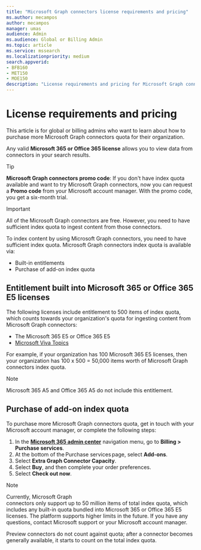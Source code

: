 ```yaml
---
title: "Microsoft Graph connectors license requirements and pricing"
ms.author: mecampos
author: mecampos
manager: umas
audience: Admin
ms.audience: Global or Billing Admin
ms.topic: article
ms.service: mssearch
ms.localizationpriority: medium
search.appverid:
- BFB160
- MET150
- MOE150
description: "License requirements and pricing for Microsoft Graph connectors for Microsoft Search."
---
```

<!---Previous ms.author: rusamai --->

# License requirements and pricing

This article is for global or billing admins who want to learn about how to purchase more Microsoft Graph connectors quota for their organization.

Any valid **Microsoft 365 or Office 365 license** allows you to view data from connectors in your search results.

> [!TIP]
> **Microsoft Graph connectors promo code**:
> If you don't have index quota available and want to try Microsoft Graph connectors, now you can request a **Promo code** from your Microsoft account manager. With the promo code, you get a six-month trial.

>[!IMPORTANT]
>All of the Microsoft Graph connectors are free. However, you need to have sufficient index quota to ingest content from those connectors.

To index content by using Microsoft Graph connectors, you need to have sufficient index quota. Microsoft Graph connectors index quota is available via:

- Built-in entitlements
- Purchase of add-on index quota

## Entitlement built into Microsoft 365 or Office 365 E5 licenses

The following licenses include entitlement to 500 items of index quota, which counts towards your organization's quota for ingesting content from Microsoft Graph connectors:

* The Microsoft 365 E5 or Office 365 E5
* [Microsoft Viva Topics](https://www.microsoft.com/microsoft-viva/topics?activetab=pivot:overviewtab)

For example, if your organization has 100 Microsoft 365 E5 licenses, then your organization has 100 x 500 = 50,000 items worth of Microsoft Graph connectors index quota.

<!---Comment requested in PR#143--->
> [!NOTE]
> Microsoft 365 A5 and Office 365 A5 do not include this entitlement.

## Purchase of add-on index quota
To purchase more Microsoft Graph connectors quota, get in touch with your Microsoft account manager, or complete the following steps:

1. In the **[Microsoft 365 admin center](https://admin.microsoft.com)** navigation menu, go to **Billing > Purchase services**.
2. At the bottom of the Purchase services page, select **Add-ons**.
3. Select **Extra Graph Connector Capacity**.
4. Select **Buy**, and then complete your order preferences.
5. Select **Check out now**.

> [!NOTE]
> Currently, Microsoft Graph connectors only support up to 50 million items of total index quota, which includes any built-in quota bundled into Microsoft 365 or Office 365 E5 licenses. The platform supports higher limits in the future. If you have any questions, contact Microsoft support or your Microsoft account manager.
>
> Preview connectors do not count against quota; after a connector becomes generally available, it starts to count on the total index quota.
